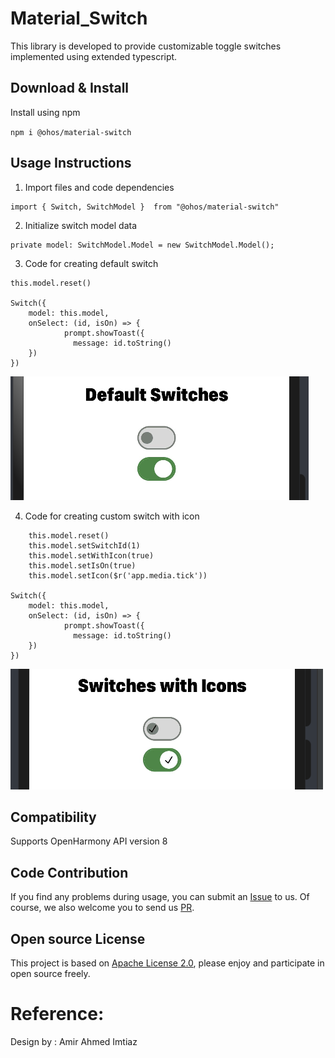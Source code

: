 # Material_Switch

This library is developed to provide customizable toggle switches  implemented using extended typescript.

## Download & Install

Install using npm

```npm i @ohos/material-switch```


## Usage Instructions

1. Import files and code dependencies

```ets
import { Switch, SwitchModel }  from "@ohos/material-switch"
```

2. Initialize switch model data

```
private model: SwitchModel.Model = new SwitchModel.Model();
```

3. Code for creating default switch

```
this.model.reset()

Switch({
    model: this.model,
    onSelect: (id, isOn) => {
            prompt.showToast({
              message: id.toString()
    })
})
```

![Default Switch](screenshots/1.png)

4. Code for creating custom switch with icon

```
    this.model.reset()
    this.model.setSwitchId(1)
    this.model.setWithIcon(true)
    this.model.setIsOn(true)
    this.model.setIcon($r('app.media.tick'))

Switch({
    model: this.model,
    onSelect: (id, isOn) => {
            prompt.showToast({
              message: id.toString()
    })
})
```

![Custom Switch](screenshots/2.png)


## Compatibility

Supports OpenHarmony API version 8

## Code Contribution

If you find any problems during usage, you can submit
an [Issue](https://github.com/Applib-OpenHarmony/Material_Ui_Switch/issues) to us. Of course, we also welcome you to
send us [PR](https://github.com/Applib-OpenHarmony/Material_Ui_Switch/pulls).

## Open source License

This project is based
on [Apache License 2.0](https://github.com/Applib-OpenHarmony/Material_Ui_Switch/blob/main/LICENSE), please enjoy and
participate in open source freely.

# Reference:

Design by : Amir Ahmed Imtiaz
